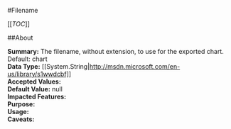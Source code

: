 #Filename

[[_TOC_]]

##About

**Summary:**  The filename, without extension, to use for the exported chart. Default: chart   
**Data Type:** [[System.String|http://msdn.microsoft.com/en-us/library/s1wwdcbf]]  
**Accepted Values:**   
**Default Value:** null  
**Impacted Features:**   
**Purpose:**   
**Usage:**   
**Caveats:**   

